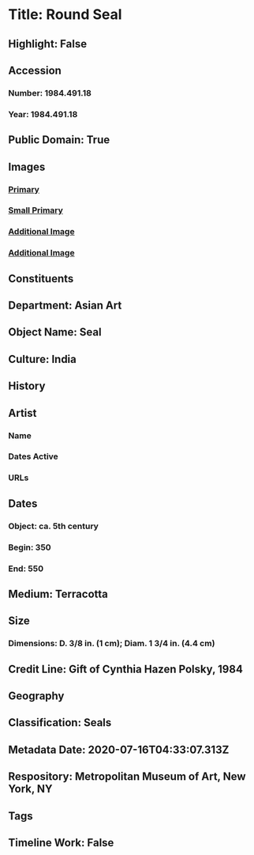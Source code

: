 # Title: Round Seal
## Highlight: False
## Accession
### Number: 1984.491.18
### Year: 1984.491.18
## Public Domain: True
## Images
### [Primary](https://images.metmuseum.org/CRDImages/as/original/LC-1984_491_18-001.jpg)
### [Small Primary](https://images.metmuseum.org/CRDImages/as/web-large/LC-1984_491_18-001.jpg)
### [Additional Image](https://images.metmuseum.org/CRDImages/as/original/DP-14578-001.jpg)
### [Additional Image](https://images.metmuseum.org/CRDImages/as/original/DP-14578-002.jpg)
## Constituents
## Department: Asian Art
## Object Name: Seal
## Culture: India
## History
## Artist
### Name
### Dates Active
### URLs
## Dates
### Object: ca. 5th century
### Begin: 350
### End: 550
## Medium: Terracotta
## Size
### Dimensions: D. 3/8 in. (1 cm); Diam. 1 3/4 in. (4.4 cm)
## Credit Line: Gift of Cynthia Hazen Polsky, 1984
## Geography
## Classification: Seals
## Metadata Date: 2020-07-16T04:33:07.313Z
## Respository: Metropolitan Museum of Art, New York, NY
## Tags
## Timeline Work: False